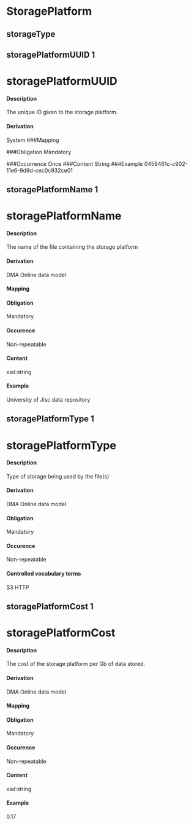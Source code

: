 # StoragePlatform


## storageType 


## storagePlatformUUID 1 
# storagePlatformUUID

#### Description
The unique ID given to the storage platform.

#### Derivation
System
###Mapping

###Obligation
Mandatory

###Occurrence
Once
###Content 
String
###Example
0459461c-c902-11e6-9d9d-cec0c932ce01

## storagePlatformName 1 
#  storagePlatformName

#### Description
The name of the file containing the storage platform

#### Derivation
DMA Online data model

#### Mapping


#### Obligation	
Mandatory

#### Occurence	
Non-repeatable 

#### Content 
xsd:string 

#### Example
University of Jisc data repository

## storagePlatformType 1 
# storagePlatformType

#### Description
Type of storage being used by the file(s)

#### Derivation
DMA Online data model

#### Obligation	
Mandatory 

#### Occurence	
Non-repeatable

#### Controlled vocabulary terms
S3
HTTP

## storagePlatformCost 1 
#  storagePlatformCost

#### Description
The cost of the storage platform per Gb of data stored.

#### Derivation
DMA Online data model

#### Mapping


#### Obligation	
Mandatory

#### Occurence	
Non-repeatable 

#### Content 
xsd:string 

#### Example
0.17

